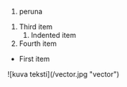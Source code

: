 <!DOCTYPE html>
<html>
<ol>
  <li>peruna</li>
</ol>
<ol>
  <li>Third item
    <ol>
      <li>Indented item</li>
    </ol>
  </li>
  <li>Fourth item</li>
</ol>
<ul>
  <li>First item</li>
</ul>
![kuva teksti](/vector.jpg "vector")
</body>
</html>
